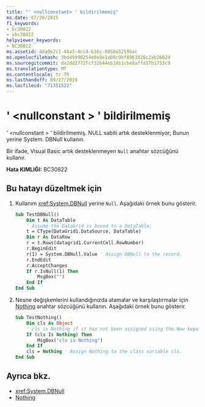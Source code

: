 ```yaml
---
title: "' <nullconstant> ' bildirilmemiş"
ms.date: 07/20/2015
f1_keywords:
- bc30822
- vbc30822
helpviewer_keywords:
- BC30822
ms.assetid: dda0e2c1-46a3-4cc4-b36c-0858a5259bac
ms.openlocfilehash: 3bd49990254e0e8e1a08c9bf8963826c2ab2602d
ms.sourcegitcommit: da2dd2772fcf32b44eb18b1cbe8affd17b1753c9
ms.translationtype: MT
ms.contentlocale: tr-TR
ms.lasthandoff: 09/27/2019
ms.locfileid: "71351522"
---
```

# <a name="nullconstant-is-not-declared"></a>' \<nullconstant > ' bildirilmemiş
' \<nullconstant > ' bildirilmemiş. NULL sabiti artık desteklenmiyor; Bunun yerine System. DBNull kullanın.  
  
 Bir ifade, Visual Basic artık desteklenmeyen `Null` anahtar sözcüğünü kullanır.  
  
 **Hata KIMLIĞI:** BC30822  
  
## <a name="to-correct-this-error"></a>Bu hatayı düzeltmek için  
  
1. Kullanım <xref:System.DBNull> yerine `Null`. Aşağıdaki örnek bunu gösterir.  
  
    ```vb  
    Sub TestDBNull()  
        Dim t As DataTable  
        ' Assume the DataGrid is bound to a DataTable.  
        t = CType(DataGrid1.DataSource, DataTable)  
        Dim r As DataRow  
        r = t.Rows(datagrid1.CurrentCell.RowNumber)  
        r.BeginEdit  
        r(1) = System.DBNull.Value ' Assign DBNull to the record.  
        r.EndEdit  
        r.AcceptChanges  
        If r.IsNull(1) Then  
            MsgBox("")  
        End If  
    End Sub  
    ```  
  
2. Nesne değişkenlerini kullandığınızda atamalar ve karşılaştırmalar için [Nothing](../../visual-basic/language-reference/nothing.md) anahtar sözcüğünü kullanın. Aşağıdaki örnek bunu gösterir.  
  
    ```vb  
    Sub TestNothing()  
        Dim cls As Object  
        ' cls is Nothing if it has not been assigned using the New keyword.  
        If (cls Is Nothing) Then  
            MsgBox("cls is Nothing")  
        End If  
        cls = Nothing ' Assign Nothing to the class variable cls.  
    End Sub  
    ```  
  
## <a name="see-also"></a>Ayrıca bkz.

- <xref:System.DBNull>
- [Nothing](../../visual-basic/language-reference/nothing.md)
